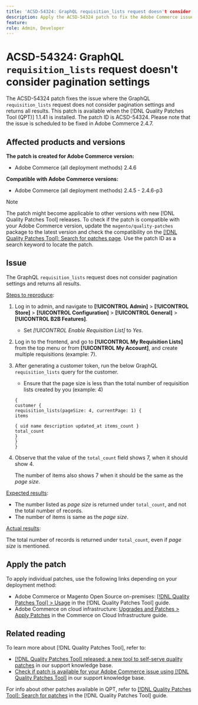 ```yaml
---
title: 'ACSD-54324: GraphQL requisition_lists request doesn't consider pagination settings'
description: Apply the ACSD-54324 patch to fix the Adobe Commerce issue where the GraphQL `requisition_lists` request does not consider pagination settings and returns all results.
feature: 
role: Admin, Developer
---
```

# ACSD-54324: GraphQL `requisition_lists` request doesn't consider pagination settings

The ACSD-54324 patch fixes the issue where the GraphQL `requisition_lists` request does not consider pagination settings and returns all results. This patch is available when the [!DNL Quality Patches Tool (QPT)] 1.1.41 is installed. The patch ID is ACSD-54324. Please note that the issue is scheduled to be fixed in Adobe Commerce 2.4.7.

## Affected products and versions

**The patch is created for Adobe Commerce version:**

* Adobe Commerce (all deployment methods) 2.4.6

**Compatible with Adobe Commerce versions:**

* Adobe Commerce (all deployment methods) 2.4.5 - 2.4.6-p3

>[!NOTE]
>
>The patch might become applicable to other versions with new [!DNL Quality Patches Tool] releases. To check if the patch is compatible with your Adobe Commerce version, update the `magento/quality-patches` package to the latest version and check the compatibility on the [[!DNL Quality Patches Tool]: Search for patches page](https://experienceleague.adobe.com/tools/commerce-quality-patches/index.html). Use the patch ID as a search keyword to locate the patch.

## Issue

The GraphQL `requisition_lists` request does not consider pagination settings and returns all results.

<u>Steps to reproduce</u>:

1. Log in to admin, and navigate to **[!UICONTROL Admin]** > **[!UICONTROL Store]** > **[!UICONTROL Configuration]** > **[!UICONTROL General]** > **[!UICONTROL B2B Features]**.

    * Set *[!UICONTROL Enable Requisition List]* to *Yes*.

1. Log in to the frontend, and go to **[!UICONTROL My Requisition Lists]** from the top menu or from **[!UICONTROL My Account]**, and create multiple requisitions (example: 7).
1. After generating a customer token, run the below GraphQL `requisition_lists` query for the customer.

    * Ensure that the page size is less than the total number of requisition lists created by you (example: 4)

    ```
    {
    customer {
    requisition_lists(pageSize: 4, currentPage: 1) {
    items

    { uid name description updated_at items_count }
    total_count
    }
    }
    }
    ```

1. Observe that the value of the `total_count` field shows 7, when it should show 4. 

    The number of items also shows 7 when it should be the same as the *page size*. 

<u>Expected results</u>:

* The number listed as *page size* is returned under `total_count`, and not the total number of records. 
* The number of items is same as the *page size*.

<u>Actual results</u>:

The total number of records is returned under `total_count`, even if *page size* is mentioned.

## Apply the patch

To apply individual patches, use the following links depending on your deployment method:

* Adobe Commerce or Magento Open Source on-premises: [[!DNL Quality Patches Tool] > Usage](https://experienceleague.adobe.com/docs/commerce-operations/tools/quality-patches-tool/usage.html) in the [!DNL Quality Patches Tool] guide.
* Adobe Commerce on cloud infrastructure: [Upgrades and Patches > Apply Patches](https://experienceleague.adobe.com/docs/commerce-cloud-service/user-guide/develop/upgrade/apply-patches.html) in the Commerce on Cloud Infrastructure guide.

## Related reading

To learn more about [!DNL Quality Patches Tool], refer to:

* [[!DNL Quality Patches Tool] released: a new tool to self-serve quality patches](/help/announcements/adobe-commerce-announcements/magento-quality-patches-released-new-tool-to-self-serve-quality-patches.md) in our support knowledge base.
* [Check if patch is available for your Adobe Commerce issue using [!DNL Quality Patches Tool]](/help/support-tools/patches-available-in-qpt-tool/check-patch-for-magento-issue-with-magento-quality-patches.md) in our support knowledge base.

For info about other patches available in QPT, refer to [[!DNL Quality Patches Tool]: Search for patches](https://experienceleague.adobe.com/tools/commerce-quality-patches/index.html) in the [!DNL Quality Patches Tool] guide.
